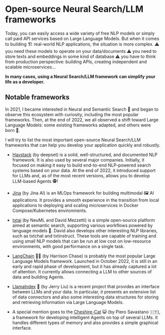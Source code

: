 # Open-source Neural Search/LLM frameworks

Today, you can easily access a wide variety of free NLP models or simply call paid API services based on Large Language Models.
But when it comes to building 🏗️ real-world NLP applications, the situation is more complex.
⚠️ you need these models to operate on your data/documents
⚠️ you need to store texts and embeddings in some kind of database
⚠️ you have to think from production perspective: building APIs, creating independent and scalable microservices...

**In many cases, using a Neural Search/LLM framework can simplify your life as a developer.**

## Notable frameworks

In 2021, I became interested in Neural and Semantic Search 🔎 and began to observe this ecosystem with curiosity, including the most popular frameworks. Then, at the end of 2022, we all observed a shift toward Large Language Models: some existing frameworks adapted, and others were born 👶.

I will try to list the most important open-source Neural Search/LLM frameworks that can help you develop your application quickly and robustly.

- [Haystack](https://github.com/deepset-ai/haystack) (by deepset) is a solid, well-structured, and documented NLP framework. It is also used by several major companies. Initially, it focused on making it easy to build end-to-end NLP-powered search systems based on your data. At the end of 2022, it introduced support for LLMs and, as of the most recent versions, allows you to develop LLM-based Agents 🕵️!

- [Jina](https://github.com/jina-ai/jina) (by Jina AI) is an MLOps framework for building multimodal 🖼️ AI applications. It provides a smooth experience in the transition from local applications to deploying and scaling microservices in Docker Compose/Kubernetes environments.

- [txtai](https://github.com/neuml/txtai) (by NeuML and David Mezzetti) is a simple open-source platform aimed at semantic search, supporting various workflows powered by language models 🔡. David also develops other interesting NLP libraries, such as txtchat and txtinstruct. These tools are capable of training and using small NLP models that can be run at low cost on low-resource environments, with good performance on a single task.

- [LangChain](https://github.com/hwchase17/langchain) 🦜️🔗 (by Harrison Chase) is probably the most popular Large Language Models framework. Launched in October 2022, it is still in an early and rapid phase of development, but it has already captured a lot of attention. It currently allows connecting a LLM to other sources of data and building Agents.

- [LlamaIndex](https://github.com/jerryjliu/llama_index) 🦙 (by Jerry Liu) is a recent project that provides an interface between LLMs and your data. In particular, it presents an extensive list of data connectors and also some interesting data structures for storing and retrieving information via Large Language Models.

- A special mention goes to the [Cheshire-Cat](https://github.com/pieroit/cheshire-cat) 😺 (by Piero Savastano 🇮🇹), a framework for developing intelligent Agents on top of several LLMs. It handles different types of memory and also provides a simple graphical interface.